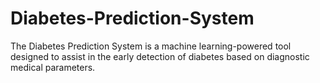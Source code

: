 # Diabetes-Prediction-System
The Diabetes Prediction System is a machine learning-powered tool designed to assist in the early detection of diabetes based on diagnostic medical parameters.
